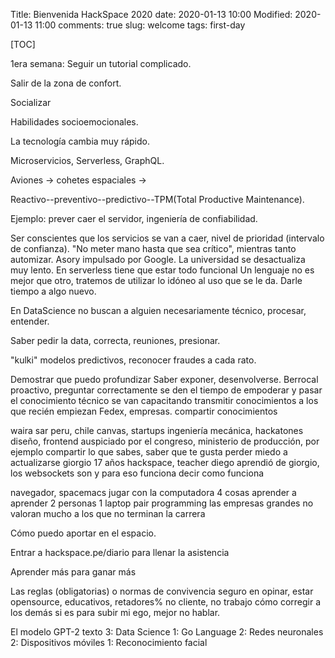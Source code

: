 Title: Bienvenida HackSpace 2020
date: 2020-01-13 10:00
Modified: 2020-01-13 11:00
comments: true
slug: welcome
tags: first-day

<!-- PELICAN_BEGIN_SUMMARY -->

[TOC]

1era semana: Seguir un tutorial complicado.

Salir de la zona de confort.

Socializar

Habilidades socioemocionales.

La tecnología cambia muy rápido.

Microservicios, Serverless, GraphQL.

Aviones -> cohetes espaciales ->

Reactivo--preventivo--predictivo--TPM(Total Productive Maintenance).

Ejemplo: prever caer el servidor, ingeniería de confiabilidad.

Ser conscientes que los servicios se van a caer, nivel de prioridad (intervalo de confianza).
"No meter mano hasta que sea crítico", mientras tanto automizar.
Asory impulsado por Google.
La universidad se desactualiza muy lento.
En serverless tiene que estar todo funcional
Un lenguaje no es mejor que otro, tratemos de utilizar lo idóneo al uso que se le da.
Darle tiempo a algo nuevo.

En DataScience no buscan a alguien necesariamente técnico, procesar, entender.

Saber pedir la data, correcta, reuniones, presionar.

"kulki" modelos predictivos, reconocer fraudes a cada rato.

Demostrar que puedo profundizar
Saber exponer, desenvolverse.
Berrocal
proactivo, preguntar correctamente
se den el tiempo de empoderar y pasar el conocimiento técnico
se van capacitando
transmitir conocimientos a los que recién empiezan
Fedex, empresas.
compartir conocimientos

waira sar peru, chile
canvas, startups
ingeniería mecánica, hackatones
diseño, frontend
auspiciado por el congreso, ministerio de producción, por ejemplo
compartir lo que sabes, saber que te gusta
perder miedo a actualizarse
giorgio 17 años hackspace, teacher 
diego aprendió de giorgio, los websockets son y para eso funciona
decir como funciona

navegador, spacemacs
jugar con la computadora
4 cosas 
aprender a aprender
2 personas 1 laptop pair programming
las empresas grandes no valoran mucho a los que no terminan la carrera

Cómo puedo aportar en el espacio.

Entrar a hackspace.pe/diario para llenar la asistencia

Aprender más para ganar más

Las reglas (obligatorias) o normas de convivencia
seguro en opinar, estar
opensource, educativos, retadores% no cliente, no trabajo
cómo corregir a los demás
si es para subir mi ego, mejor no hablar.

<!-- PELICAN_END_SUMMARY -->

El modelo GPT-2 texto
3: Data Science
1: Go Language
2: Redes neuronales
2: Dispositivos móviles
1: Reconocimiento facial